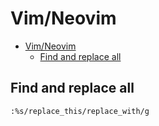 # Vim/Neovim
<!--ts-->
* [Vim/Neovim](vim.md#vimneovim)
   * [Find and replace all](vim.md#find-and-replace-all)

<!-- Added by: runner, at: Thu Jun 17 16:42:57 UTC 2021 -->

<!--te-->

## Find and replace all
```vim
:%s/replace_this/replace_with/g
```
